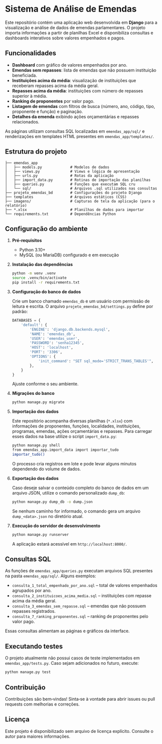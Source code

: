 # Sistema de Análise de Emendas

Este repositório contém uma aplicação web desenvolvida em **Django** para a visualização e análise de dados de emendas parlamentares. O projeto importa informações a partir de planilhas Excel e disponibiliza consultas e dashboards interativos sobre valores empenhados e pagos.

## Funcionalidades

- **Dashboard** com gráfico de valores empenhados por ano.
- **Emendas sem repasses**: lista de emendas que não possuem instituição beneficiada.
- **Instituições acima da média**: visualização de instituições que receberam repasses acima da média geral.
- **Repasses acima da média**: instituições com número de repasses superior à média.
- **Ranking de proponentes** por valor pago.
- **Listagem de emendas** com filtros de busca (número, ano, código, tipo, proponente e função) e paginação.
- **Detalhes da emenda** exibindo ações orçamentárias e repasses relacionados.

As páginas utilizam consultas SQL localizadas em `emendas_app/sql/` e renderizações em templates HTML presentes em `emendas_app/templates/`.

## Estrutura do projeto

```
├── emendas_app
│   ├── models.py             # Modelos de dados
│   ├── views.py              # Views e lógica de apresentação
│   ├── urls.py               # Rotas da aplicação
│   ├── import_data.py        # Rotinas de importação das planilhas
│   ├── queries.py            # Funções que executam SQL cru
│   └── sql/                  # Arquivos .sql utilizados nas consultas
├── projeto_emendas_bd        # Configurações do projeto Django
├── templates                 # Arquivos estáticos (CSS)
├── imagens/                  # Capturas de tela da aplicação (para o relatório)
├── *.xlsx                    # Planilhas de dados para importar
└── requirements.txt          # Dependências Python
```

## Configuração do ambiente

1. **Pré‑requisitos**
   - Python 3.10+
   - MySQL (ou MariaDB) configurado e em execução

2. **Instalação das dependências**
   ```bash
   python -m venv .venv
   source .venv/bin/activate
   pip install -r requirements.txt
   ```

3. **Configuração do banco de dados**

   Crie um banco chamado `emendas_db` e um usuário com permissão de leitura e escrita. O arquivo `projeto_emendas_bd/settings.py` define por padrão:

   ```python
   DATABASES = {
       'default': {
           'ENGINE': 'django.db.backends.mysql',
           'NAME': 'emendas_db',
           'USER': 'emendas_user',
           'PASSWORD': 'senha12345',
           'HOST': 'localhost',
           'PORT': '3306',
           'OPTIONS': {
               'init_command': "SET sql_mode='STRICT_TRANS_TABLES'",
           },
       }
   }
   ```
   Ajuste conforme o seu ambiente.

4. **Migrações do banco**
   ```bash
   python manage.py migrate
   ```

5. **Importação dos dados**

   Este repositório acompanha diversas planilhas (`*.xlsx`) com informações de proponentes, funções, localidades, instituições, programas, emendas, ações orçamentárias e repasses. Para carregar esses dados na base utilize o script `import_data.py`:

   ```bash
   python manage.py shell
   from emendas_app.import_data import importar_tudo
   importar_tudo()
   ```

   O processo cria registros em lote e pode levar alguns minutos dependendo do volume de dados.

6. **Exportação dos dados**

   Caso deseje salvar o conteúdo completo do banco de dados em um arquivo JSON,
   utilize o comando personalizado `dump_db`:

   ```bash
   python manage.py dump_db -o dump.json
   ```

   Se nenhum caminho for informado, o comando gera um arquivo `dump_<data>.json`
   no diretório atual.

7. **Execução do servidor de desenvolvimento**
   ```bash
   python manage.py runserver
   ```
   A aplicação estará acessível em `http://localhost:8000/`.

## Consultas SQL

As funções de `emendas_app/queries.py` executam arquivos SQL presentes na pasta `emendas_app/sql/`. Alguns exemplos:

- `consulta_1_total_empenhado_por_ano.sql` – total de valores empenhados agrupados por ano.
- `consulta_2_instituicoes_acima_media.sql` – instituições com repasse acima da média geral.
- `consulta_3_emendas_sem_repasse.sql` – emendas que não possuem repasses registrados.
- `consulta_7_ranking_proponentes.sql` – ranking de proponentes pelo valor pago.

Essas consultas alimentam as páginas e gráficos da interface.

## Executando testes

O projeto atualmente não possui casos de teste implementados em `emendas_app/tests.py`. Caso sejam adicionados no futuro, execute:

```bash
python manage.py test
```

## Contribuição

Contribuições são bem‑vindas! Sinta‑se à vontade para abrir issues ou pull requests com melhorias e correções.

## Licença

Este projeto é disponibilizado sem arquivo de licença explícito. Consulte o autor para maiores informações.
